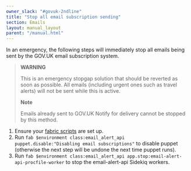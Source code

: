 ```yaml
---
owner_slack: "#govuk-2ndline"
title: "Stop all email subscription sending"
section: Emails
layout: manual_layout
parent: "/manual.html"
---
```


In an emergency, the following steps will immediately stop all emails being sent
by the GOV.UK email subscription system.

> **WARNING**
>
> This is an emergency stopgap solution that should be reverted as soon as
> possible. All emails (including urgent ones such as travel alerts) will not be
> sent while this is active.
>
> **Note**
>
> Emails already sent to GOV.UK Notify for delivery cannot be stopped by this
> method.

1. Ensure your [fabric scripts][fabric-scripts] are set up.
1. Run `fab $environment class:email_alert_api puppet.disable:"Disabling email
   subscriptions"` to disable puppet (otherwise the next step will be undone the
   next time puppet runs).
1. Run `fab $environment class:email_alert_api app.stop:email-alert-api-procfile-worker`
  to stop the email-alert-api Sidekiq workers.

[fabric-scripts]: https://github.com/alphagov/fabric-scripts/
